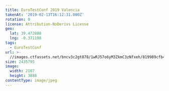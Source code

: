 ```yaml
---
title: EuroTestConf 2019 Valencia
takenAt: '2019-02-13T16:12:31.000Z'
rotation: 0
license: Attribution-NoDerivs License
geo:
  lat: 39.472888
  lng: -0.371198
tags:
  - EuroTestConf
url: >-
  //images.ctfassets.net/bncv3c2gt878/1wRJ57o6yM3ZkmC3zNfxeh/819989cfb4e00edf4622eff0b48fe119/eurotestconf-2019-valencia_32253556647_o
size: 2435795
image:
  width: 2187
  height: 3888
contentType: image/jpeg
---
```


